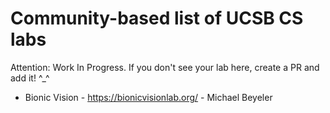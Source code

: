 # Community-based list of UCSB CS labs

Attention: Work In Progress. If you don't see your lab here, create a PR and add it! ^_^ 

- Bionic Vision - https://bionicvisionlab.org/ - Michael Beyeler
